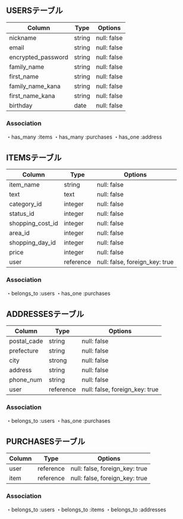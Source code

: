 ## USERSテーブル

| Column             | Type    | Options     |
|--------------------|---------|-------------|
| nickname           | string  | null: false |
| email              | string  | null: false |
| encrypted_password | string  | null: false |
| family_name        | string  | null: false |
| first_name         | string  | null: false |
| family_name_kana   | string  | null: false |
| first_name_kana    | string  | null: false |
| birthday           | date    | null: false |


### Association
・has_many :items
・has_many :purchases
・has_one  :address


## ITEMSテーブル

| Column           | Type      | Options     |
|------------------|-----------|-------------|
| item_name        | string    | null: false |
| text             | text      | null: false |
| category_id      | integer   | null: false |
| status_id        | integer   | null: false |
| shopping_cost_id | integer   | null: false |
| area_id          | integer   | null: false |
| shopping_day_id  | integer   | null: false |
| price            | integer   | null: false |
| user             | reference | null: false, foreign_key: true |

### Association
・belongs_to :users
・has_one    :purchases


## ADDRESSESテーブル

| Column      | Type      | Options     |
|-------------|-----------|-------------|
| postal_cade | string    | null: false |
| prefecture  | string    | null: false |
| city        | strong    | null: false |
| address     | string    | null: false |
| phone_num   | string    | null: false |
| user        | reference | null: false, foreign_key: true |


### Association
・belongs_to :users
・has_one    :purchases


## PURCHASESテーブル

| Column | Type      | Options                        |
|--------|-----------|--------------------------------|
| user   | reference | null: false, foreign_key: true |
| item   | reference | null: false, foreign_key: true |

### Association
・belongs_to :users
・belongs_to :items
・belongs_to :addresses
